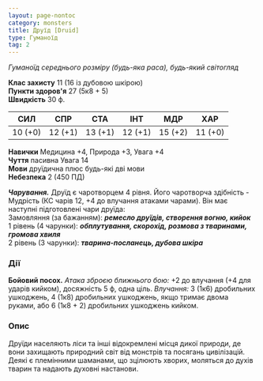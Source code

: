 ```yaml
---
layout: page-nontoc
category: monsters
title: Друїд [Druid]
type: Гуманоїд
tag: 2
---
```


_Гуманоїд середнього розміру (будь-яка раса), будь-який світогляд_  

**Клас захисту** 11 (16 із дубовою шкірою)    
**Пункти здоров'я** 27 (5к8 + 5)    
**Швидкість** 30 ф.  

| СИЛ     | СПР     | СТА     | ІНТ     | МДР     | ХАР     |
| ------- | ------- | ------- | ------- | ------- | ------- |
| 10 (+0) | 12 (+1) | 13 (+1) | 12 (+1) | 15 (+2) | 11 (+0) |

**Навички** Медицина +4, Природа +3, Увага +4    
**Чуття** пасивна Увага 14    
**Мови** друїдична плюс будь-які дві мови    
**Небезпека** 2 (450 ПД)  

***Чарування.*** Друїд є чаротворцем 4 рівня. Його чаротворча здібність - Мудрість (КС чарів 12, +4 до влучання атаками чарами). Він має наступні підготовлені чари друїда:    
Замовляння (за бажанням): **_ремесло друїдів, створення вогню, кийок_**    
1 рівень (4 чарунки): **_обплутування, скорохід, розмова з тваринами, громова хвиля_**    
2 рівень (3 чарунки): **_тварина-посланець, дубова шкіра_**  

### Дії
**Бойовий посох.** _Атака зброєю ближнього бою:_ +2 до влучання (+4 для ударів кийком), досяжність 5 ф, одна ціль. _Влучання:_ 3 (1к6) дробильних ушкоджень, 4 (1к8) дробильних ушкоджень, якщо тримає двома руками, або 6 (1к8 + 2) дробильних ушкоджень кийком.  

### Опис
Друїди населяють ліси та інші відокремлені місця дикої природи, де вони захищають природний світ від монстрів та посягань цивілізацій. Деякі є племінними шаманами, що зцілюють хворих, моляться до духів тварин та надають духовні настанови. 
